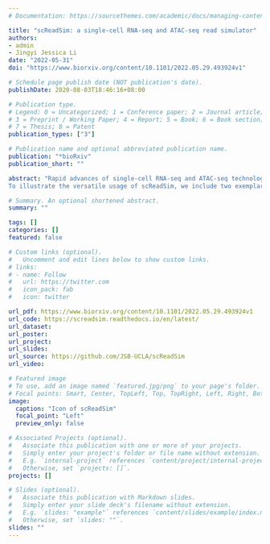 ```yaml
---
# Documentation: https://sourcethemes.com/academic/docs/managing-content/

title: "scReadSim: a single-cell RNA-seq and ATAC-seq read simulator"
authors:
- admin
- Jingyi Jessica Li
date: "2022-05-31"
doi: "https://www.biorxiv.org/content/10.1101/2022.05.29.493924v1"

# Schedule page publish date (NOT publication's date).
publishDate: 2020-08-03T18:46:16+08:00

# Publication type.
# Legend: 0 = Uncategorized; 1 = Conference paper; 2 = Journal article;
# 3 = Preprint / Working Paper; 4 = Report; 5 = Book; 6 = Book section;
# 7 = Thesis; 8 = Patent
publication_types: ["3"]

# Publication name and optional abbreviated publication name.
publication: "*bioRxiv"
publication_short: ""

abstract: "Rapid advances of single-cell RNA-seq and ATAC-seq technologies have propelled the development of many computational tools, benchmarking of which demands realistic simulators. However, few simulators can generate sequencing reads, and none of existing read simulators aim to mimic real cells, hindering the benchmarking of low-level computational tools that process reads. To fill this gap, we propose scReadSim, a single-cell RNA-seq and ATAC-seq read simulator that generates synthetic cells which mimic real cells. Trained on real data, scReadSim can generate synthetic data in FASTQ and BAM formats. By deploying scReadSim on sci-ATAC-seq and 10x Multiome (ATAC+RNA) data, we show that the scReadSim synthetic data resemble real data at both read and count levels. Moreover, as a flexible simulator, scReadSim enables users to arbitrarily specify open chromatin regions for the synthetic scATAC-seq reads, and is also capable of allowing varying the cell number and sequencing depths for the synthetic data.
To illustrate the versatile usage of scReadSim, we include two exemplar benchmark studies to show that scReadSim provides unique molecular identifier (UMI) counts for benchmarking scRNA-seq deduplication tools and can accommodate user-specified open chromatin regions (``ground truths'') to generate single-cell ATAC-seq data. Our benchmark applications of scReadSim show that cellranger is a preferred scRNA-seq deduplication tool, and MACS3 achieves top performance in scATAC-seq peak calling."

# Summary. An optional shortened abstract.
summary: ""

tags: []
categories: []
featured: false

# Custom links (optional).
#   Uncomment and edit lines below to show custom links.
# links:
# - name: Follow
#   url: https://twitter.com
#   icon_pack: fab
#   icon: twitter

url_pdf: https://www.biorxiv.org/content/10.1101/2022.05.29.493924v1
url_code: https://screadsim.readthedocs.io/en/latest/
url_dataset:
url_poster:
url_project:
url_slides:
url_source: https://github.com/JSB-UCLA/scReadSim
url_video:

# Featured image
# To use, add an image named `featured.jpg/png` to your page's folder.
# Focal points: Smart, Center, TopLeft, Top, TopRight, Left, Right, BottomLeft, Bottom, BottomRight.
image:
  caption: "Icon of scReadSim"
  focal_point: "Left"
  preview_only: false

# Associated Projects (optional).
#   Associate this publication with one or more of your projects.
#   Simply enter your project's folder or file name without extension.
#   E.g. `internal-project` references `content/project/internal-project/index.md`.
#   Otherwise, set `projects: []`.
projects: []

# Slides (optional).
#   Associate this publication with Markdown slides.
#   Simply enter your slide deck's filename without extension.
#   E.g. `slides: "example"` references `content/slides/example/index.md`.
#   Otherwise, set `slides: ""`.
slides: ""
---
```

